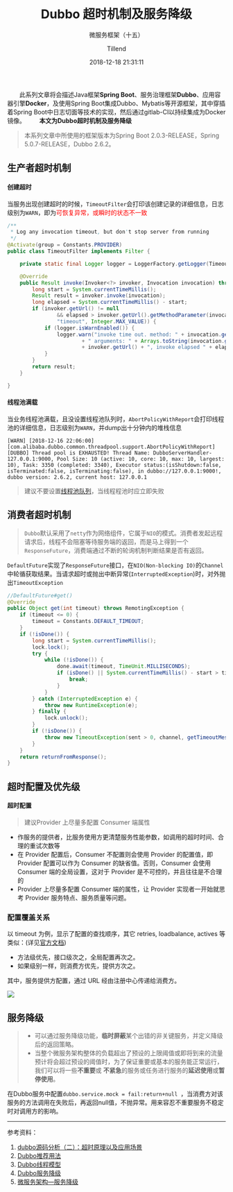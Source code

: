 ﻿---
layout:     post
title:      "Dubbo 超时机制及服务降级"
subtitle:   "微服务框架（十五）"
date:       2018-12-18 21:31:11
author:     "Tillend"
catalog:      true
header-img: "img/post-bg-alitrip.jpg"
tags:
    - Dubbo
    - Filter
---

&#32;　　此系列文章将会描述Java框架**Spring Boot**、服务治理框架**Dubbo**、应用容器引擎**Docker**，及使用Spring Boot集成Dubbo、Mybatis等开源框架，其中穿插着Spring Boot中日志切面等技术的实现，然后通过gitlab-CI以持续集成为Docker镜像。 
　　**本文为Dubbo超时机制及服务降级**

> 本系列文章中所使用的框架版本为Spring Boot 2.0.3-RELEASE，Spring 5.0.7-RELEASE，Dubbo 2.6.2。

## 生产者超时机制

#### 创建超时

当服务出现创建超时的时候，`TimeoutFilter`会打印该创建记录的详细信息，日志级别为`WARN`，即为<font color="red">可恢复异常，或瞬时的状态不一致
</font>

```java
/**
 * Log any invocation timeout, but don't stop server from running
 */
@Activate(group = Constants.PROVIDER)
public class TimeoutFilter implements Filter {

    private static final Logger logger = LoggerFactory.getLogger(TimeoutFilter.class);

    @Override
    public Result invoke(Invoker<?> invoker, Invocation invocation) throws RpcException {
        long start = System.currentTimeMillis();
        Result result = invoker.invoke(invocation);
        long elapsed = System.currentTimeMillis() - start;
        if (invoker.getUrl() != null
                && elapsed > invoker.getUrl().getMethodParameter(invocation.getMethodName(),
                "timeout", Integer.MAX_VALUE)) {
            if (logger.isWarnEnabled()) {
                logger.warn("invoke time out. method: " + invocation.getMethodName()
                        + " arguments: " + Arrays.toString(invocation.getArguments()) + " , url is "
                        + invoker.getUrl() + ", invoke elapsed " + elapsed + " ms.");
            }
        }
        return result;
    }

}
```

#### 线程池满载

当业务线程池满载，且没设置线程池队列时，`AbortPolicyWithReport`会打印线程池的详细信息，日志级别为`WARN`，并dump出十分钟内的堆栈信息

```
[WARN] [2018-12-16 22:06:00][com.alibaba.dubbo.common.threadpool.support.AbortPolicyWithReport] [DUBBO] Thread pool is EXHAUSTED! Thread Name: DubboServerHandler-127.0.0.1:9000, Pool Size: 10 (active: 10, core: 10, max: 10, largest: 10), Task: 3350 (completed: 3340), Executor status:(isShutdown:false, isTerminated:false, isTerminating:false), in dubbo://127.0.0.1:9000!, dubbo version: 2.6.2, current host: 127.0.0.1
```

> 建议不要设置[线程池队列](http://dubbo.apache.org/zh-cn/docs/user/references/xml/dubbo-protocol.html)，当线程程池时应立即失败


## 消费者超时机制

>  `Dubbo`默认采用了`netty`作为网络组件，它属于`NIO`的模式。消费者发起远程请求后，线程不会阻塞等待服务端的返回，而是马上得到一个`ResponseFuture`，消费端通过不断的轮询机制判断结果是否有返回。

`DefaultFuture`实现了`ResponseFuture`接口，在`NIO(Non-blocking IO)`的`Channel`中轮循获取结果。当请求超时或抛出中断异常(`InterruptedException`)时，对外抛出`TimeoutException`


```java
//DefaultFuture#get()
@Override
public Object get(int timeout) throws RemotingException {
    if (timeout <= 0) {
        timeout = Constants.DEFAULT_TIMEOUT;
    }
    if (!isDone()) {
        long start = System.currentTimeMillis();
        lock.lock();
        try {
            while (!isDone()) {
                done.await(timeout, TimeUnit.MILLISECONDS);
                if (isDone() || System.currentTimeMillis() - start > timeout) {
                    break;
                }
            }
        } catch (InterruptedException e) {
            throw new RuntimeException(e);
        } finally {
            lock.unlock();
        }
        if (!isDone()) {
            throw new TimeoutException(sent > 0, channel, getTimeoutMessage(false));
        }
    }
    return returnFromResponse();
}
```

## 超时配置及优先级

#### 超时配置

> 建议Provider 上尽量多配置 Consumer 端属性

- 作服务的提供者，比服务使用方更清楚服务性能参数，如调用的超时时间、合理的重试次数等
- 在 Provider 配置后，Consumer 不配置则会使用 Provider 的配置值，即 Provider 配置可以作为 Consumer 的缺省值。否则，Consumer 会使用 Consumer 端的全局设置，这对于 Provider 是不可控的，并且往往是不合理的
- Provider 上尽量多配置 Consumer 端的属性，让 Provider 实现者一开始就思考 Provider 服务特点、服务质量等问题。

### 配置覆盖关系
以 timeout 为例，显示了配置的查找顺序，其它 retries, loadbalance, actives 等类似：(详见[官方文档](http://dubbo.apache.org/zh-cn/docs/user/configuration/xml.html))

- 方法级优先，接口级次之，全局配置再次之。
- 如果级别一样，则消费方优先，提供方次之。

其中，服务提供方配置，通过 URL 经由注册中心传递给消费方。

![](http://dubbo.apache.org/docs/zh-cn/user/sources/images/dubbo-config-override.jpg)

## 服务降级

> - 可以通过服务降级功能，**临时屏蔽**某个出错的非关键服务，并定义降级后的返回策略。
> - 当整个微服务架构整体的负载超出了预设的上限阈值或即将到来的流量预计将会超过预设的阈值时，为了保证重要或基本的服务能正常运行，我们可以将一些**不重要**或 **不紧急**的服务或任务进行服务的**延迟使用**或**暂停使用**。

在Dubbo服务中配置`dubbo.service.mock = fail:return+null `，当消费方对该服务的方法调用在失败后，再返回null值，不抛异常。用来容忍不重要服务不稳定时对调用方的影响。


---
参考资料：    
1. [dubbo源码分析（二）：超时原理以及应用场景](http://www.cnblogs.com/ASPNET2008/p/7292472.html)
2. [Dubbo推荐用法](http://dubbo.apache.org/zh-cn/docs/user/recommend.html)
3. [Dubbo线程模型](http://dubbo.apache.org/zh-cn/docs/user/demos/thread-model.html)
4. [Dubbo服务降级](http://dubbo.apache.org/zh-cn/docs/user/demos/service-downgrade.html)
5. [微服务架构—服务降级](https://baijiahao.baidu.com/s?id=1607017969929896292&wfr=spider&for=pc)
